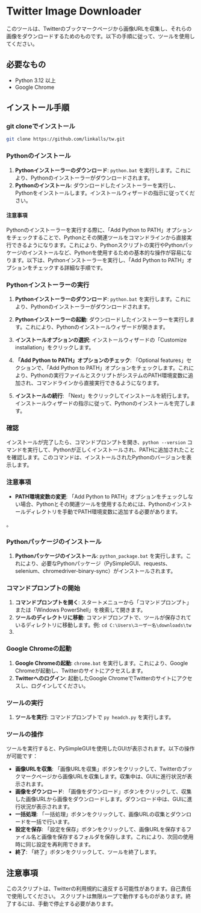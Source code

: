 # Twitter Image Downloader

このツールは、Twitterのブックマークページから画像URLを収集し、それらの画像をダウンロードするためのものです。以下の手順に従って、ツールを使用してください。

## 必要なもの

- Python 3.12 以上
- Google Chrome

## インストール手順

### git cloneでインストール
``` bash
git clone https://github.com/linkalls/tw.git
```


### Pythonのインストール

1. **Pythonインストーラーのダウンロード**: `python.bat` を実行します。これにより、Pythonのインストーラーがダウンロードされます。
2. **Pythonのインストール**: ダウンロードしたインストーラーを実行し、Pythonをインストールします。インストールウィザードの指示に従ってください。

#### 注意事項
Pythonのインストーラーを実行する際に、「Add Python to PATH」オプションをチェックすることで、Pythonとその関連ツールをコマンドラインから直接実行できるようになります。これにより、Pythonスクリプトの実行やPythonパッケージのインストールなど、Pythonを使用するための基本的な操作が容易になります。以下は、Pythonインストーラーを実行し、「Add Python to PATH」オプションをチェックする詳細な手順です。

### Pythonインストーラーの実行

1. **Pythonインストーラーのダウンロード**: `python.bat` を実行します。これにより、Pythonのインストーラーがダウンロードされます。

2. **Pythonインストーラーの起動**: ダウンロードしたインストーラーを実行します。これにより、Pythonのインストールウィザードが開きます。

3. **インストールオプションの選択**: インストールウィザードの「Customize installation」をクリックします。

4. **「Add Python to PATH」オプションのチェック**: 「Optional features」セクションで、「Add Python to PATH」オプションをチェックします。これにより、Pythonの実行ファイルとスクリプトがシステムのPATH環境変数に追加され、コマンドラインから直接実行できるようになります。

5. **インストールの続行**: 「Next」をクリックしてインストールを続行します。インストールウィザードの指示に従って、Pythonのインストールを完了します。

### 確認

インストールが完了したら、コマンドプロンプトを開き、`python --version` コマンドを実行して、Pythonが正しくインストールされ、PATHに追加されたことを確認します。このコマンドは、インストールされたPythonのバージョンを表示します。

### 注意事項

- **PATH環境変数の変更**: 「Add Python to PATH」オプションをチェックしない場合、Pythonとその関連ツールを使用するためには、Pythonのインストールディレクトリを手動でPATH環境変数に追加する必要があります。

。

### Pythonパッケージのインストール

1. **Pythonパッケージのインストール**: `python_package.bat` を実行します。これにより、必要なPythonパッケージ（PySimpleGUI、requests、selenium、chromedriver-binary-sync）がインストールされます。

### コマンドプロンプトの開始

1. **コマンドプロンプトを開く**: スタートメニューから「コマンドプロンプト」または「Windows PowerShell」を検索して開きます。
2. **ツールのディレクトリに移動**: コマンドプロンプトで、ツールが保存されているディレクトリに移動します。例: `cd C:\Users\ユーザー名\downloads\tw`
3. 
### Google Chromeの起動

1. **Google Chromeの起動**: `chrome.bat` を実行します。これにより、Google Chromeが起動し、Twitterのサイトにアクセスします。
2. **Twitterへのログイン**: 起動したGoogle ChromeでTwitterのサイトにアクセスし、ログインしてください。





### ツールの実行

1. **ツールを実行**: コマンドプロンプトで `py headch.py` を実行します。

### ツールの操作

ツールを実行すると、PySimpleGUIを使用したGUIが表示されます。以下の操作が可能です：

- **画像URLを収集**: 「画像URLを収集」ボタンをクリックして、Twitterのブックマークページから画像URLを収集します。収集中は、GUIに進行状況が表示されます。
- **画像をダウンロード**: 「画像をダウンロード」ボタンをクリックして、収集した画像URLから画像をダウンロードします。ダウンロード中は、GUIに進行状況が表示されます。
- **一括処理**: 「一括処理」ボタンをクリックして、画像URLの収集とダウンロードを一括で行います。
- **設定を保存**: 「設定を保存」ボタンをクリックして、画像URLを保存するファイル名と画像を保存するフォルダを保存します。これにより、次回の使用時に同じ設定を再利用できます。
- **終了**: 「終了」ボタンをクリックして、ツールを終了します。

## 注意事項
このスクリプトは、Twitterの利用規約に違反する可能性があります。自己責任で使用してください。
スクリプトは無限ループで動作するものがあります。終了するには、手動で停止する必要があります。